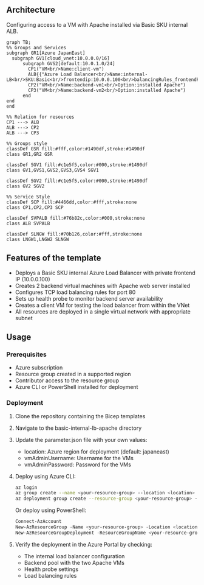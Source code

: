## Architecture
Configuring access to a VM with Apache installed via Basic SKU internal ALB.

```mermaid
graph TB;
%% Groups and Services
subgraph GR1[Azure JapanEast]
  subgraph GV1[cloud_vnet:10.0.0.0/16]
      subgraph GVS2[default:10.0.1.0/24]
        CP1("VM<br/>Name:client-vm")
        ALB{{"Azure Load Balancer<br/>Name:internal-LB<br/>SKU:Basic<br/>frontendip:10.0.0.100<br/>balancingRules_frontendPort:80<br/>balancingRules_backendPort:80<br/>balancingRules_protocol:TCP<br/>ProbeRules_protocol:TCP<br/>ProbeRules_port:80<br/>ProbeRules_interval:5"}}
        CP2("VM<br/>Name:backend-vm1<br/>Option:installed Apache")
        CP3("VM<br/>Name:backend-vm2<br/>Option:installed Apache")
      end
end
end

%% Relation for resources
CP1 ---> ALB
ALB ---> CP2
ALB ---> CP3

%% Groups style
classDef GSR fill:#fff,color:#1490df,stroke:#1490df
class GR1,GR2 GSR

classDef SGV1 fill:#c1e5f5,color:#000,stroke:#1490df
class GV1,GVS1,GVS2,GVS3,GVS4 SGV1

classDef SGV2 fill:#c1e5f5,color:#000,stroke:#1490df
class GV2 SGV2
 
%% Service Style
classDef SCP fill:#4466dd,color:#fff,stroke:none
class CP1,CP2,CP3 SCP

classDef SVPALB fill:#76b82c,color:#000,stroke:none
class ALB SVPALB

classDef SLNGW fill:#70b126,color:#fff,stroke:none
class LNGW1,LNGW2 SLNGW

```

## Features of the template

- Deploys a Basic SKU internal Azure Load Balancer with private frontend IP (10.0.0.100)
- Creates 2 backend virtual machines with Apache web server installed
- Configures TCP load balancing rules for port 80
- Sets up health probe to monitor backend server availability
- Creates a client VM for testing the load balancer from within the VNet
- All resources are deployed in a single virtual network with appropriate subnet

## Usage

### Prerequisites
- Azure subscription
- Resource group created in a supported region
- Contributor access to the resource group
- Azure CLI or PowerShell installed for deployment

### Deployment

1. Clone the repository containing the Bicep templates
2. Navigate to the basic-internal-lb-apache directory
3. Update the parameter.json file with your own values:
   - location: Azure region for deployment (default: japaneast)
   - vmAdminUsername: Username for the VMs
   - vmAdminPassword: Password for the VMs

4. Deploy using Azure CLI:
   ```bash
   az login
   az group create --name <your-resource-group> --location <location>
   az deployment group create --resource-group <your-resource-group> --template-file main.bicep --parameters parameter.json
   ```

   Or deploy using PowerShell:
   ```powershell
   Connect-AzAccount
   New-AzResourceGroup -Name <your-resource-group> -Location <location>
   New-AzResourceGroupDeployment -ResourceGroupName <your-resource-group> -TemplateFile main.bicep -TemplateParameterFile parameter.json
   ```

5. Verify the deployment in the Azure Portal by checking:
   - The internal load balancer configuration
   - Backend pool with the two Apache VMs
   - Health probe settings
   - Load balancing rules
